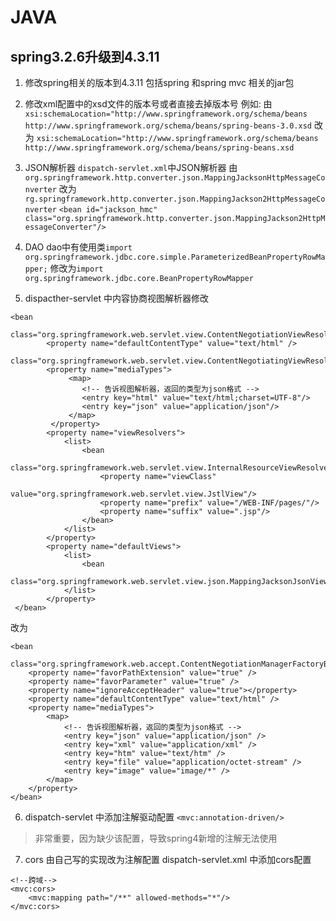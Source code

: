 # JAVA

## spring3.2.6升级到4.3.11

1. 修改spring相关的版本到4.3.11
    包括spring 和spring mvc 相关的jar包

2. 修改xml配置中的xsd文件的版本号或者直接去掉版本号
    例如: 
   由 `xsi:schemaLocation="http://www.springframework.org/schema/beans http://www.springframework.org/schema/beans/spring-beans-3.0.xsd`
改为
    `xsi:schemaLocation="http://www.springframework.org/schema/beans http://www.springframework.org/schema/beans/spring-beans.xsd`

3. JSON解析器
    `dispatch-servlet.xml`中JSON解析器
    由`org.springframework.http.converter.json.MappingJacksonHttpMessageConverter` 
    改为`rg.springframework.http.converter.json.MappingJackson2HttpMessageConverter`
    `<bean id="jackson_hmc" class="org.springframework.http.converter.json.MappingJackson2HttpMessageConverter"/>`

4. DAO
    dao中有使用类`import org.springframework.jdbc.core.simple.ParameterizedBeanPropertyRowMapper;`
    修改为`import org.springframework.jdbc.core.BeanPropertyRowMapper`

5. dispacther-servlet 中内容协商视图解析器修改
```
<bean
            class="org.springframework.web.servlet.view.ContentNegotiationViewResolver">
        <property name="defaultContentType" value="text/html" />
            class="org.springframework.web.servlet.view.ContentNegotiatingViewResolver">
        <property name="mediaTypes">
             <map>
                <!-- 告诉视图解析器，返回的类型为json格式 -->
                <entry key="html" value="text/html;charset=UTF-8"/>
                <entry key="json" value="application/json"/>
             </map>
         </property>
        <property name="viewResolvers">
            <list>
                <bean
                        class="org.springframework.web.servlet.view.InternalResourceViewResolver">
                    <property name="viewClass"
                              value="org.springframework.web.servlet.view.JstlView"/>
                    <property name="prefix" value="/WEB-INF/pages/"/>
                    <property name="suffix" value=".jsp"/>
                </bean>
            </list>
        </property>
        <property name="defaultViews">
            <list>
                <bean
                        class="org.springframework.web.servlet.view.json.MappingJacksonJsonView"/>
            </list>
        </property>
 </bean>
``` 
改为 

```
<bean
        class="org.springframework.web.accept.ContentNegotiationManagerFactoryBean">
    <property name="favorPathExtension" value="true" />
    <property name="favorParameter" value="true" />
    <property name="ignoreAcceptHeader" value="true"></property>
    <property name="defaultContentType" value="text/html" />
    <property name="mediaTypes">
        <map>
            <!-- 告诉视图解析器，返回的类型为json格式 -->
            <entry key="json" value="application/json" />
            <entry key="xml" value="application/xml" />
            <entry key="htm" value="text/htm" />
            <entry key="file" value="application/octet-stream" />
            <entry key="image" value="image/*" />
        </map>
    </property>
</bean>
```
6. dispatch-servlet 中添加注解驱动配置
`<mvc:annotation-driven/>`
> 非常重要，因为缺少该配置，导致spring4新增的注解无法使用

7. cors 由自己写的实现改为注解配置
dispatch-servlet.xml 中添加cors配置
```
<!--跨域-->
<mvc:cors>
    <mvc:mapping path="/**" allowed-methods="*"/>
</mvc:cors>
```
